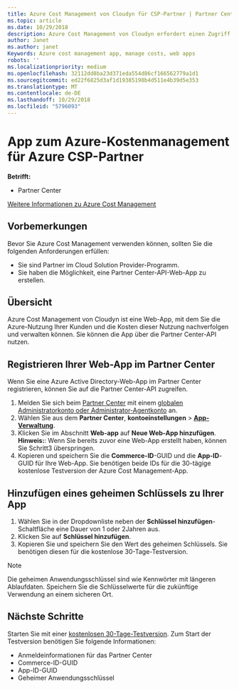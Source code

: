 ```yaml
---
title: Azure Cost Management von Cloudyn für CSP-Partner | Partner Center
ms.topic: article
ms.date: 10/29/2018
description: Azure Cost Management von Cloudyn erfordert einen Zugriff über die Partner Center-API.
author: Janet
ms.author: janet
Keywords: Azure cost management app, manage costs, web apps
robots: ''
ms.localizationpriority: medium
ms.openlocfilehash: 32112dd8ba23d371eda554d86cf166562779a1d1
ms.sourcegitcommit: ed22f6825d3af1d19385198b4d511e4b39d5e353
ms.translationtype: MT
ms.contentlocale: de-DE
ms.lasthandoff: 10/29/2018
ms.locfileid: "5796093"
---
```

# <a name="azure-cost-management-app-for-azure-csp-partners"></a>App zum Azure-Kostenmanagement für Azure CSP-Partner  

**Betrifft:**

-  Partner Center

[Weitere Informationen zu Azure Cost Management](https://go.microsoft.com/fwlink/p/?linkid=857893)

## <a name="before-you-begin"></a>Vorbemerkungen
Bevor Sie Azure Cost Management verwenden können, sollten Sie die folgenden Anforderungen erfüllen:

- Sie sind Partner im Cloud Solution Provider-Programm.
- Sie haben die Möglichkeit, eine Partner Center-API-Web-App zu erstellen.

## <a name="overview"></a>Übersicht

Azure Cost Management von Cloudyn ist eine Web-App, mit dem Sie die Azure-Nutzung Ihrer Kunden und die Kosten dieser Nutzung nachverfolgen und verwalten können. Sie können die App über die Partner Center-API nutzen.

## <a name="register-your-web-app-in-the-partner-center"></a>Registrieren Ihrer Web-App im Partner Center
Wenn Sie eine Azure Active Directory-Web-App im Partner Center registrieren, können Sie auf die Partner Center-API zugreifen. 
1.  Melden Sie sich beim [Partner Center](https://partnercenter.microsoft.com/en-us/pcv/dashboard/overview) mit einem [globalen Administratorkonto oder Administrator-Agentkonto](create-user-accounts-and-set-permissions.md) an.
2.  Wählen Sie aus dem **Partner Center**, **kontoeinstellungen** &gt; **[App-Verwaltung](https://partnercenter.microsoft.com/en-us/pcv/apiintegration/appmanagement)**.
3.  Klicken Sie im Abschnitt **Web-app** auf **Neue Web-App hinzufügen**.
<br> **Hinweis:**: Wenn Sie bereits zuvor eine Web-App erstellt haben, können Sie Schritt3 überspringen.
4.  Kopieren und speichern Sie die **Commerce-ID**-GUID und die **App-ID**-GUID für Ihre Web-App. Sie benötigen beide IDs für die 30-tägige kostenlose Testversion der Azure Cost Management-App.

## <a name="add-a-secret-key-to-your-app"></a>Hinzufügen eines geheimen Schlüssels zu Ihrer App
1.  Wählen Sie in der Dropdownliste neben der **Schlüssel hinzufügen**-Schaltfläche eine Dauer von 1 oder 2Jahren aus.
2.  Klicken Sie auf **Schlüssel hinzufügen**. 
3.  Kopieren Sie und speichern Sie den Wert des geheimen Schlüssels. Sie benötigen diesen für die kostenlose 30-Tage-Testversion.<br>
> [!NOTE]  
> Die geheimen Anwendungsschlüssel sind wie Kennwörter mit längeren Ablaufdaten. Speichern Sie die Schlüsselwerte für die zukünftige Verwendung an einem sicheren Ort.

## <a name="next-steps"></a>Nächste Schritte
Starten Sie mit einer [kostenlosen 30-Tage-Testversion](https://go.microsoft.com/fwlink/?linkid=857895).
Zum Start der Testversion benötigen Sie folgende Informationen:
- Anmeldeinformationen für das Partner Center
- Commerce-ID-GUID
- App-ID-GUID
- Geheimer Anwendungsschlüssel
